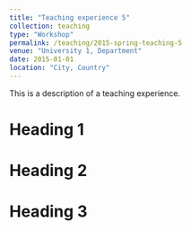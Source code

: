 ```yaml
---
title: "Teaching experience 5"
collection: teaching
type: "Workshop"
permalink: /teaching/2015-spring-teaching-5
venue: "University 1, Department"
date: 2015-01-01
location: "City, Country"
---
```


This is a description of a teaching experience.

Heading 1
======

Heading 2
======

Heading 3
======

